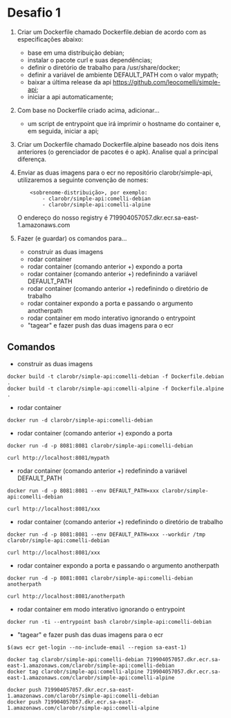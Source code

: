 # Desafio 1

1. Criar um Dockerfile chamado Dockerfile.debian de acordo com as especificações abaixo:
    - base em uma distribuição debian;
    - instalar o pacote curl e suas dependências;
    - definir o diretório de trabalho para /usr/share/docker;
    - definir a variável de ambiente DEFAULT_PATH com o valor mypath;
    - baixar a última release da api https://github.com/leocomelli/simple-api;
    - iniciar a api automaticamente;
 
2. Com base no Dockerfile criado acima, adicionar...
    - um script de entrypoint que irá imprimir o hostname do container e, em seguida, iniciar a api;
 
3. Criar um Dockerfile chamado Dockerfile.alpine baseado nos dois itens anteriores (o gerenciador de pacotes é o apk). Analise qual a principal diferença.
 
4. Enviar as duas imagens para o ecr no repositório clarobr/simple-api, utilizaremos a seguinte convenção de nomes:

    ```
        <sobrenome-distribuição>, por exemplo:
            - clarobr/simple-api:comelli-debian
            - clarobr/simple-api:comelli-alpine
    ```
 
    O endereço do nosso registry é 719904057057.dkr.ecr.sa-east-1.amazonaws.com           
5. Fazer (e guardar) os comandos para...
    - construir as duas imagens
    - rodar container
    - rodar container (comando anterior +) expondo a porta
    - rodar container (comando anterior +) redefinindo a variável DEFAULT_PATH
    - rodar container (comando anterior +) redefinindo o diretório de trabalho
    - rodar container expondo a porta e passando o argumento anotherpath
    - rodar container em modo interativo ignorando o entrypoint
    - "tagear" e fazer push das duas imagens para o ecr

## Comandos

- construir as duas imagens

```
docker build -t clarobr/simple-api:comelli-debian -f Dockerfile.debian .
docker build -t clarobr/simple-api:comelli-alpine -f Dockerfile.alpine .
```

- rodar container

```
docker run -d clarobr/simple-api:comelli-debian
```

- rodar container (comando anterior +) expondo a porta

```
docker run -d -p 8081:8081 clarobr/simple-api:comelli-debian

curl http://localhost:8081/mypath
```    

- rodar container (comando anterior +) redefinindo a variável DEFAULT_PATH

```
docker run -d -p 8081:8081 --env DEFAULT_PATH=xxx clarobr/simple-api:comelli-debian

curl http://localhost:8081/xxx
```        

- rodar container (comando anterior +) redefinindo o diretório de trabalho

```
docker run -d -p 8081:8081 --env DEFAULT_PATH=xxx --workdir /tmp clarobr/simple-api:comelli-debian

curl http://localhost:8081/xxx
```            

- rodar container expondo a porta e passando o argumento anotherpath

```
docker run -d -p 8081:8081 clarobr/simple-api:comelli-debian anotherpath

curl http://localhost:8081/anotherpath
``` 

- rodar container em modo interativo ignorando o entrypoint

```
docker run -ti --entrypoint bash clarobr/simple-api:comelli-debian
```    

- "tagear" e fazer push das duas imagens para o ecr

```
$(aws ecr get-login --no-include-email --region sa-east-1)

docker tag clarobr/simple-api:comelli-debian 719904057057.dkr.ecr.sa-east-1.amazonaws.com/clarobr/simple-api:comelli-debian
docker tag clarobr/simple-api:comelli-alpine 719904057057.dkr.ecr.sa-east-1.amazonaws.com/clarobr/simple-api:comelli-alpine

docker push 719904057057.dkr.ecr.sa-east-1.amazonaws.com/clarobr/simple-api:comelli-debian
docker push 719904057057.dkr.ecr.sa-east-1.amazonaws.com/clarobr/simple-api:comelli-alpine
```        

